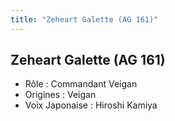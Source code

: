 ```yaml
---
title: "Zeheart Galette (AG 161)"
---
```


Zeheart Galette (AG 161)
------------------------


- Rôle : Commandant Veigan  
- Origines : Veigan  
- Voix Japonaise : Hiroshi Kamiya

